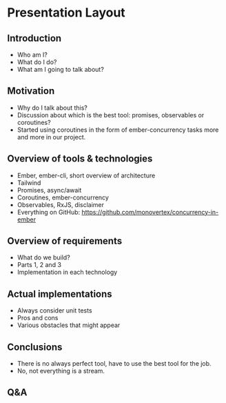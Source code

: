 # Presentation Layout

## Introduction

- Who am I?
- What do I do?
- What am I going to talk about?

## Motivation

- Why do I talk about this?
- Discussion about which is the best tool: promises, observables or coroutines?
- Started using coroutines in the form of ember-concurrency tasks more and more in our project.

## Overview of tools & technologies

- Ember, ember-cli, short overview of architecture
- Tailwind
- Promises, async/await
- Coroutines, ember-concurrency
- Observables, RxJS, disclaimer
- Everything on GitHub: https://github.com/monovertex/concurrency-in-ember

## Overview of requirements

- What do we build?
- Parts 1, 2 and 3
- Implementation in each technology

## Actual implementations

- Always consider unit tests
- Pros and cons
- Various obstacles that might appear

## Conclusions

- There is no always perfect tool, have to use the best tool for the job.
- No, not everything is a stream.

## Q&A
